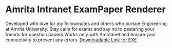 # Amrita Intranet ExamPaper Renderer
Developed with love for my fellowmates and others who pursue Engineering at Amrita University. Stay calm for exams and say no to pestering your friends for question papers.Works only with Amritanet and ensure your connectivity to prevent any errors.
[Downloadable Link for EXE](https://drive.google.com/open?id=1qbRUfLjdF1AIO-9WWL12tfSOnRyi-aSv)
